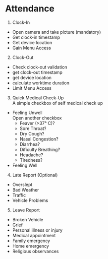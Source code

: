 # Attendance

1. Clock-In
- Open camera and take picture (mandatory)
- Get clock-in timestamp
- Get device location
- Gain Menu Access
2. Clock-Out
- Check clock-out validation
- get clock-out timestamp
- get device location
- calculate worktime duration
- Limit Menu Access
3. Quick Medical Check-Up  
A simple checkbox of self medical check up
- Feeling Unwell  
Open another checkbox
  - Feaver (>37° C)?
  - Sore Throat?
  - Dry Cough?
  - Nasal Congestion?
  - Diarrhea?
  - Dificulty Breathing?
  - Headache?
  - Tiredness?
- Feeling Well  
4. Late Report (Optional)
- Overslept
- Bad Weather
- Traffic
- Vehicle Problems
5. Leave Report
- Broken Vehicle
- Grief
- Personal illness or injury
- Medical appointment
- Family emergency
- Home emergency
- Religious observances
